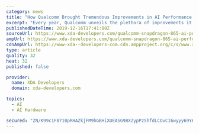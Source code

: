 ```yaml
---
category: news
title: "How Qualcomm Brought Tremendous Improvements in AI Performance to the Snapdragon 865"
excerpt: "Every year, Qualcomm unveils the plethora of improvements it brings to its Hexagon DSP and the Qualcomm AI Engine, a term they use for their entire heterogeneous compute platform – CPU, GPU, and DSP – when talking about AI workloads. A few years ago ..."
publishedDateTime: 2019-12-16T17:41:00Z
sourceUrl: https://www.xda-developers.com/qualcomm-snapdragon-865-ai-performance-machine-learning-analysis/
ampUrl: https://www.xda-developers.com/qualcomm-snapdragon-865-ai-performance-machine-learning-analysis/amp/
cdnAmpUrl: https://www-xda--developers-com.cdn.ampproject.org/c/s/www.xda-developers.com/qualcomm-snapdragon-865-ai-performance-machine-learning-analysis/amp/
type: article
quality: 32
heat: 32
published: false

provider:
  name: XDA Developers
  domain: xda-developers.com

topics:
  - AI
  - AI Hardware

secured: "ZN/K99c1F8710pRHAZkjFM9hGBHiXUEASG9BXZypPz5hfdLCOvCI6wyyy69YKu/YoWMPRKuQ/cmuasO3hV/3XVfpRvDNhqikGGzVElgX0dPzb4a+HY7RSM+H63JjYIDsdGulfehzBWxBOMTiK/fdAb5urvm5Ol14v/LhbcJgp573D/a7LbSPxjS/jMvWTyTDvDObE/1Cn1pZNwVj1cKdjebuiQOHEV5kFsFE/G66Xrrj3lBNiOvmW1YCzNti1gkx6p5c8Qachun6L2bKjzNUwg==;H7KmnnMqQnyOc+/Y4REMig=="
---
```


